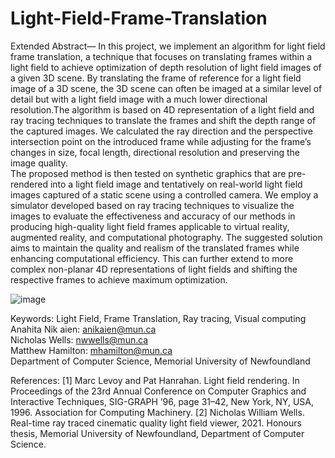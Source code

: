 # Light-Field-Frame-Translation

Extended Abstract— In this project, we implement an algorithm for light field frame translation, a technique that focuses on translating frames within a light field to achieve optimization of depth resolution of light field images of a given 3D scene. By translating the frame of reference for a light field image of a 3D scene, the 3D scene can often be imaged at a similar level of detail but with a light field image with a much lower directional resolution.The algorithm is based on 4D representation of a light field and ray tracing techniques to translate the frames and shift the depth range of the captured images. We calculated the ray direction and the perspective intersection point on the introduced frame while adjusting for the frame’s changes in size, focal length, directional resolution and preserving the image quality.  
The proposed method is then tested on synthetic graphics that are pre-rendered into a light field image and tentatively on real-world light field images captured of a static scene using a controlled camera. We employ a simulator developed based on ray tracing techniques to visualize the images to evaluate the effectiveness and accuracy of our methods in producing high-quality light field frames applicable to virtual reality, augmented reality, and computational photography. The suggested solution aims to maintain the quality and realism of the translated frames while enhancing computational efficiency. This can further extend to more complex non-planar 4D representations of light fields and shifting the respective frames to achieve maximum optimization.  

![image](https://github.com/user-attachments/assets/04f718c8-596a-4ae7-bf7f-2a73f3bb5a42)


Keywords: Light Field, Frame Translation, Ray tracing, Visual computing  
Anahita Nik aien: anikaien@mun.ca  
Nicholas Wells: nwwells@mun.ca  
Matthew Hamilton: mhamilton@mun.ca  
Department of Computer Science, Memorial University of Newfoundland   

  
  
References:
[1] Marc Levoy and Pat Hanrahan. Light field rendering. In Proceedings of the 23rd Annual Conference on Computer Graphics and Interactive Techniques, SIG-GRAPH ’96, page 31–42, New York, NY, USA, 1996. Association for Computing Machinery.
[2] Nicholas William Wells. Real-time ray traced cinematic quality light field viewer, 2021. Honours thesis, Memorial University of Newfoundland, Department of Computer Science.
